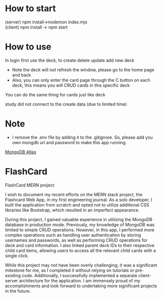 
# How to start
(server) npm install->nodemon index.mjs<br />
(client) npm install -> npm start


# How to use
In login first
use the deck, to create delete update add new deck
* Note the deck will not refresh the window, please go to the home page and back
* Also, you can only enter the card page through the C button on each deck, this means you will CRUD cards in this specific deck

You can do the same thing for cards just like deck

study did not connect to the create data (due to limited time)

# Note 
* I remove the .env file by adding it to the .gitignore. So, please add you own mongdb url and password to make this app running. </br>

[MongoDB Atlas]([https://www.google.com](https://www.mongodb.com/cloud/atlas/lp/try4?utm_content=rlsavisitor&utm_source=google&utm_campaign=search_gs_pl_evergreen_atlas_core_retarget-brand_gic-null_amers-us-ca_ps-all_desktop_eng_lead&utm_term=mongodb%20atlas&utm_medium=cpc_paid_search&utm_ad=e&utm_ad_campaign_id=14291004479&adgroup=128837427307&cq_cmp=14291004479&gclid=Cj0KCQiAutyfBhCMARIsAMgcRJSWXXKZP4EY95uJIBPHlBkFqg-1qDioRfshkHa8CDIQ0IDXpZQu5Q4aAgWnEALw_wcB))




# FlashCard
FlashCard MERN project
<p>I wish to document my recent efforts on the MERN stack project, the Flashcard Web App, in my first engineering journal. As a solo developer, I built the application from scratch and opted not to utilize additional CSS libraries like Bootstrap, which resulted in an imperfect appearance.
</p>

<p>During this project, I gained valuable experience in utilizing the MongoDB database in production mode. Previously, my knowledge of MongoDB was limited to simple CRUD operations. However, in this app, I performed more complex operations such as handling user authentication by storing usernames and passwords, as well as performing CRUD operations for deck and card information. I also linked parent deck IDs to their respective child card items, allowing users to access all the relevant child cards with a single click.
</p>


<p>While this project may not have been overly challenging, it was a significant milestone for me, as I completed it without relying on tutorials or pre-existing code. Additionally, I successfully implemented a separate client-server architecture for the application. I am immensely proud of my accomplishments and look forward to undertaking more significant projects in the future.</p>

